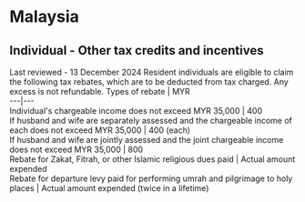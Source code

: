 # Malaysia
## Individual - Other tax credits and incentives
Last reviewed - 13 December 2024
Resident individuals are eligible to claim the following tax rebates, which are to be deducted from tax charged. Any excess is not refundable.
Types of rebate | MYR  
---|---  
Individual's chargeable income does not exceed MYR 35,000 | 400  
If husband and wife are separately assessed and the chargeable income of each does not exceed MYR 35,000 | 400 (each)  
If husband and wife are jointly assessed and the joint chargeable income does not exceed MYR 35,000 | 800  
Rebate for Zakat, Fitrah, or other Islamic religious dues paid | Actual amount expended  
Rebate for departure levy paid for performing umrah and pilgrimage to holy places | Actual amount expended (twice in a lifetime)
